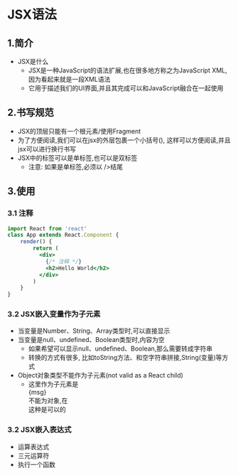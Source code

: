 # JSX语法

## 1.简介

- JSX是什么
  - JSX是一种JavaScript的语法扩展,也在很多地方称之为JavaScript XML,因为看起来就是一段XML语法
  - 它用于描述我们的UI界面,并且其完成可以和JavaScript融合在一起使用



## 2.书写规范

- JSX的顶层只能有一个根元素/使用Fragment
- 为了方便阅读,我们可以在jsx的外层包裹一个小括号(), 这样可以方便阅读,并且jsx可以进行换行书写
- JSX中的标签可以是单标签,也可以是双标签
  - 注意: 如果是单标签,必须以 />结尾



## 3.使用

### 3.1 注释

```jsx
import React from 'react'
class App extends React.Component {
    render() {
        return (
          <div>
            {/* 注释 */}
            <h2>Hello World</h2>
          </div>
        )
    }
}
```

### 3.2 JSX嵌入变量作为子元素

- 当变量是Number、String、Array类型时,可以直接显示
- 当变量是null、undefined、Boolean类型时,内容为空
  - 如果希望可以显示null、undefined、Boolean,那么需要转成字符串
  - 转换的方式有很多, 比如toString方法、和空字符串拼接,String(变量)等方式
- Object对象类型不能作为子元素(not valid as a React child)
  - 这里作为子元素是<div>{msg}</div>不能为对象,在 <div name={msg}>这种是可以的</div>



### 3.2 JSX嵌入表达式

- 运算表达式
- 三元运算符
- 执行一个函数